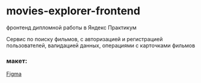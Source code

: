 # movies-explorer-frontend
фронтенд дипломной работы в Яндекс Практикум

Сервис по поиску фильмов, с авторизацией и регистрацией пользователей, валидацией данных, операциями с карточками фильмов

### макет: 
[Figma](https://www.figma.com/file/6FMWkB94wE7KTkcCgUXtnC/%D0%94%D0%B8%D0%BF%D0%BB%D0%BE%D0%BC%D0%BD%D1%8B%D0%B9-%D0%BF%D1%80%D0%BE%D0%B5%D0%BA%D1%82?node-id=41056%3A9786&mode=dev)

 
